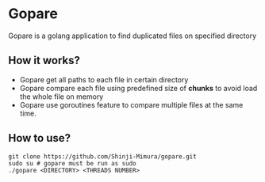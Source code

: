 # Gopare
Gopare is a golang application to find duplicated files on specified directory

## How it works?

* Gopare get all paths to each file in certain directory
* Gopare compare each file using predefined size of **chunks** to avoid load the whole file on memory
* Gopare use goroutines feature to compare multiple files at the same time.

## How to use?

```
git clone https://github.com/Shinji-Mimura/gopare.git
sudo su # gopare must be run as sudo
./gopare <DIRECTORY> <THREADS NUMBER>
```
